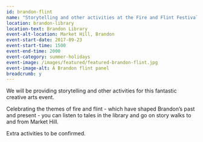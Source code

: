 ```yaml
---
id: brandon-flint
name: "Storytelling and other activities at the Fire and Flint Festival"
location: brandon-library
location-text: Brandon Library
event-alt-location: Market Hill, Brandon
event-start-date: 2017-09-23
event-start-time: 1500
event-end-time: 2000
event-category: summer-holidays
event-image: /images/featured/featured-brandon-flint.jpg
event-image-alt: A Brandon flint panel
breadcrumb: y
---
```


We will be providing storytelling and other activities for this fantastic creative arts event.

Celebrating the themes of fire and flint - which have shaped Brandon’s past and present - you can listen to tales in the library and go on story walks to and from Market Hill.

Extra activities to be confirmed.
